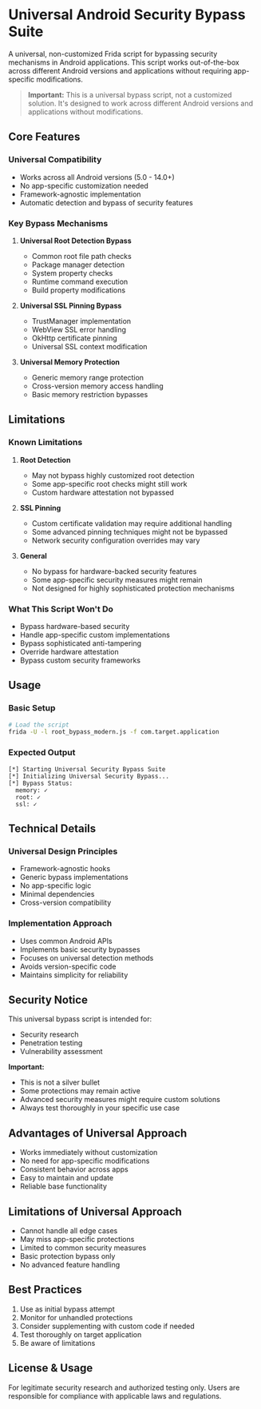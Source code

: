 # Universal Android Security Bypass Suite

A universal, non-customized Frida script for bypassing security mechanisms in Android applications. This script works out-of-the-box across different Android versions and applications without requiring app-specific modifications.

> **Important:** This is a universal bypass script, not a customized solution. It's designed to work across different Android versions and applications without modifications.

## Core Features

### Universal Compatibility
- Works across all Android versions (5.0 - 14.0+)
- No app-specific customization needed
- Framework-agnostic implementation
- Automatic detection and bypass of security features

### Key Bypass Mechanisms
1. **Universal Root Detection Bypass**
   - Common root file path checks
   - Package manager detection
   - System property checks
   - Runtime command execution
   - Build property modifications

2. **Universal SSL Pinning Bypass**
   - TrustManager implementation
   - WebView SSL error handling
   - OkHttp certificate pinning
   - Universal SSL context modification

3. **Universal Memory Protection**
   - Generic memory range protection
   - Cross-version memory access handling
   - Basic memory restriction bypasses

## Limitations

### Known Limitations
1. **Root Detection**
   - May not bypass highly customized root detection
   - Some app-specific root checks might still work
   - Custom hardware attestation not bypassed

2. **SSL Pinning**
   - Custom certificate validation may require additional handling
   - Some advanced pinning techniques might not be bypassed
   - Network security configuration overrides may vary

3. **General**
   - No bypass for hardware-backed security features
   - Some app-specific security measures might remain
   - Not designed for highly sophisticated protection mechanisms

### What This Script Won't Do
- Bypass hardware-based security
- Handle app-specific custom implementations
- Bypass sophisticated anti-tampering
- Override hardware attestation
- Bypass custom security frameworks

## Usage

### Basic Setup
```bash
# Load the script
frida -U -l root_bypass_modern.js -f com.target.application
```

### Expected Output
```
[*] Starting Universal Security Bypass Suite
[*] Initializing Universal Security Bypass...
[*] Bypass Status:
  memory: ✓
  root: ✓
  ssl: ✓
```

## Technical Details

### Universal Design Principles
- Framework-agnostic hooks
- Generic bypass implementations
- No app-specific logic
- Minimal dependencies
- Cross-version compatibility

### Implementation Approach
- Uses common Android APIs
- Implements basic security bypasses
- Focuses on universal detection methods
- Avoids version-specific code
- Maintains simplicity for reliability

## Security Notice

This universal bypass script is intended for:
- Security research
- Penetration testing
- Vulnerability assessment

**Important:** 
- This is not a silver bullet
- Some protections may remain active
- Advanced security measures might require custom solutions
- Always test thoroughly in your specific use case

## Advantages of Universal Approach
- Works immediately without customization
- No need for app-specific modifications
- Consistent behavior across apps
- Easy to maintain and update
- Reliable base functionality

## Limitations of Universal Approach
- Cannot handle all edge cases
- May miss app-specific protections
- Limited to common security measures
- Basic protection bypass only
- No advanced feature handling

## Best Practices
1. Use as initial bypass attempt
2. Monitor for unhandled protections
3. Consider supplementing with custom code if needed
4. Test thoroughly on target application
5. Be aware of limitations

## License & Usage
For legitimate security research and authorized testing only. Users are responsible for compliance with applicable laws and regulations.